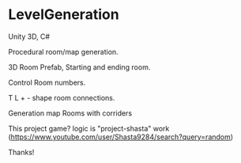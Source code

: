 # LevelGeneration
Unity 3D, C#

Procedural room/map generation.

3D Room Prefab, Starting and ending room. 

Control Room numbers.

T L + - shape room connections.

Generation map Rooms with corriders

This project game? logic is "project-shasta" work
(https://www.youtube.com/user/Shasta9284/search?query=random)


Thanks!

